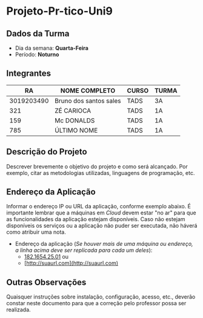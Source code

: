 # Projeto-Pr-tico-Uni9

## Dados da Turma
* Dia da semana: **Quarta-Feira**
* Período: **Noturno**

## Integrantes
| RA         | NOME COMPLETO | CURSO | TURMA |
|------------|---------------|-------|-------|
| 3019203490 | Bruno dos santos sales  | TADS  | 3A    |
| 321        | ZÉ CARIOCA    | TADS  | 1A    |
| 159        | Mc DONALDS    | TADS  | 1A    |
| 785        | ÚLTIMO NOME   | TADS  | 1A    |

## Descrição do Projeto
Descrever brevemente o objetivo do projeto e como será alcançado. Por exemplo, citar as metodologias utilizadas, linguagens de programação, etc.

## Endereço da Aplicação
Informar o endereço IP ou URL da aplicação, conforme exemplo abaixo. É importante lembrar que a máquinas em *Cloud* devem estar "no ar" para que as funcionalidades da aplicação estejam disponíveis. Caso não estejam disponíveis os serviços ou a aplicação não puder ser executada, não háverá como atribuir uma nota.

* Endereço da aplicação (*Se houver mais de uma máquina ou endereço, a linha acima deve ser replicada para cada um deles*):
	+ [182.1654.25.01](http://www.182.1654.25.01/) ou
	+ [http://suaurl.com](http://suaurl.com)

## Outras Observações
Quaisquer instruções sobre instalação, configuração, acesso, etc., deverão constar neste documento para que a correção pelo professor possa ser realizada.
